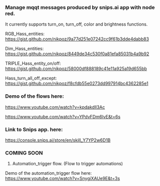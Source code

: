 
### **Manage mqqt messages produced by snips.ai app with node red.**

It currently supports turn_on, turn_off, color and brightness 
functions.

RGB_Hass_entities: 
https://gist.github.com/nikpoz/9a77d251e07242cc9f61b3dde4dabb83

Dim_Hass_entities: 
https://gist.github.com/nikpoz/8449de34c530f0a81efa85031b4a9b92

TRIPLE_Hass_entity_on/off: 
https://gist.github.com/nikpoz/58000df888189c41e11a925a19d655bb

Hass_turn_all_off_except:
https://gist.github.com/nikpoz/f8cfdb55e0273dd997914bc4362285e1

### Demo of the flows here:

https://www.youtube.com/watch?v=kpdakdll3Ac

https://www.youtube.com/watch?v=YPdvFDm6lvE&t=6s

### Link to Snips app. here: 

https://console.snips.ai/store/en/skill_Y7YP2w6D1B

### COMING SOON

1) Automation_trigger flow. (Flow to trigger automations)

Demo of the automation_trigger flow here: https://www.youtube.com/watch?v=SnygiXAUe9E&t=3s
